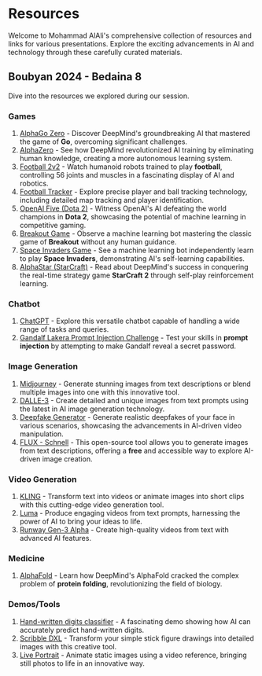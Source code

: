 # Resources
Welcome to Mohammad AlAli's comprehensive collection of resources and links for various presentations. Explore the exciting advancements in AI and technology through these carefully curated materials.

## Boubyan 2024 - Bedaina 8
Dive into the resources we explored during our session.

### Games
1. [AlphaGo Zero](https://www.youtube.com/watch?v=WXHFqTvfFSw) - Discover DeepMind's groundbreaking AI that mastered the game of **Go**, overcoming significant challenges.
2. [AlphaZero](https://www.youtube.com/watch?v=7L2sUGcOgh0) - See how DeepMind revolutionized AI training by eliminating human knowledge, creating a more autonomous learning system.
3. [Football 2v2](https://www.youtube.com/watch?v=foBwHVenxeU) - Watch humanoid robots trained to play **football**, controlling 56 joints and muscles in a fascinating display of AI and robotics.
4. [Football Tracker](https://github.com/roboflow/sports) - Explore precise player and ball tracking technology, including detailed map tracking and player identification.
5. [OpenAI Five (Dota 2)](https://openai.com/index/openai-five-defeats-dota-2-world-champions/) - Witness OpenAI's AI defeating the world champions in **Dota 2**, showcasing the potential of machine learning in competitive gaming.
6. [Breakout Game](https://www.youtube.com/watch?v=TmPfTpjtdgg) - Observe a machine learning bot mastering the classic game of **Breakout** without any human guidance.
7. [Space Invaders Game](https://www.youtube.com/watch?v=W2CAghUiofY) - See a machine learning bot independently learn to play **Space Invaders**, demonstrating AI's self-learning capabilities.
8. [AlphaStar (StarCraft)](https://deepmind.google/discover/blog/alphastar-mastering-the-real-time-strategy-game-starcraft-ii/) - Read about DeepMind's success in conquering the real-time strategy game **StarCraft 2** through self-play reinforcement learning.

### Chatbot
1. [ChatGPT](https://chatgpt.com/) - Explore this versatile chatbot capable of handling a wide range of tasks and queries.
2. [Gandalf Lakera Prompt Injection Challenge](https://gandalf.lakera.ai/) - Test your skills in **prompt injection** by attempting to make Gandalf reveal a secret password.

### Image Generation
1. [Midjourney](https://www.midjourney.com) - Generate stunning images from text descriptions or blend multiple images into one with this innovative tool.
2. [DALLE-3](https://openai.com/index/dall-e-3/) - Create detailed and unique images from text prompts using the latest in AI image generation technology.
3. [Deepfake Generator](https://deepfake.civai.org/) - Generate realistic deepfakes of your face in various scenarios, showcasing the advancements in AI-driven video manipulation.
4. [FLUX - Schnell](https://huggingface.co/spaces/black-forest-labs/FLUX.1-schnell) - This open-source tool allows you to generate images from text descriptions, offering a **free** and accessible way to explore AI-driven image creation.

### Video Generation
1. [KLING](https://klingai.com) - Transform text into videos or animate images into short clips with this cutting-edge video generation tool.
2. [Luma](https://lumalabs.ai/dream-machine) - Produce engaging videos from text prompts, harnessing the power of AI to bring your ideas to life.
3. [Runway Gen-3 Alpha](https://runwayml.com/) - Create high-quality videos from text with advanced AI features.

### Medicine
1. [AlphaFold](https://www.youtube.com/watch?v=gg7WjuFs8F4) - Learn how DeepMind's AlphaFold cracked the complex problem of **protein folding**, revolutionizing the field of biology.

### Demos/Tools
1. [Hand-written digits classifier](https://ufal.mff.cuni.cz/~courses/npfl129/2324/demos/mnist_web.html) - A fascinating demo showing how AI can accurately predict hand-written digits.
2. [Scribble DXL](https://huggingface.co/spaces/linoyts/scribble-sdxl) - Transform your simple stick figure drawings into detailed images with this creative tool.
3. [Live Portrait](https://huggingface.co/spaces/KwaiVGI/LivePortrait) - Animate static images using a video reference, bringing still photos to life in an innovative way.



